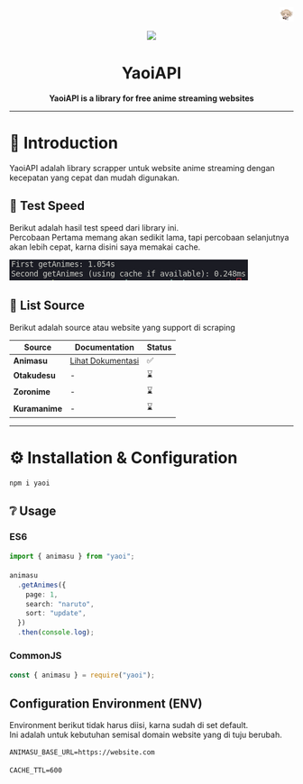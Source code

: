 <p align="right">
  <img src="https://raw.githubusercontent.com/angga7togk/angga7togk/refs/heads/main/toga-chibi.png" width="5%">
</p>

<p align="center">
  <a href="https://github.com/angga7togk">
    <img src="https://i.pinimg.com/originals/30/dd/0a/30dd0aa01adf2eaef4692801e6ffb6fb.gif" width="50%">
  </a>
</p>

<h1 align="center">YaoiAPI</h1>
<p align="center">
  <strong>
    YaoiAPI is a library for free anime streaming websites
  </strong>
</p>

---

# 🫥 Introduction

YaoiAPI adalah library scrapper untuk website anime streaming dengan kecepatan yang cepat dan mudah digunakan.

## 🚀 Test Speed

Berikut adalah hasil test speed dari library ini.<br/>
Percobaan Pertama memang akan sedikit lama, tapi percobaan selanjutnya akan lebih cepat, karna disini saya memakai cache.

![YaoiAPI Speed Test](https://github.com/angga7togk/YaoiAPI/blob/main/test-cache.png?raw=true)

## 📝 List Source

Berikut adalah source atau website yang support di scraping

| Source            | Documentation                                                                           | Status |
| ----------------- | --------------------------------------------------------------------------------------- | ------ |
| <b>Animasu</b>    | [Lihat Dokumentasi](https://github.com/angga7togk/YaoiAPI/blob/main/docs/animasu.md) | ✅     |
| <b>Otakudesu</b>  | -                                                                                       | ⌛     |
| <b>Zoronime</b>   | -                                                                                       | ⌛     |
| <b>Kuramanime</b> | -                                                                                       | ⌛     |

---

# ⚙️ Installation & Configuration

```bash
npm i yaoi
```

## ❔ Usage

### ES6

```ts
import { animasu } from "yaoi";

animasu
  .getAnimes({
    page: 1,
    search: "naruto",
    sort: "update",
  })
  .then(console.log);
```

### CommonJS

```js
const { animasu } = require("yaoi");
```

## Configuration Environment (ENV)

Environment berikut tidak harus diisi, karna sudah di set default.<br/>
Ini adalah untuk kebutuhan semisal domain website yang di tuju berubah.

```env
ANIMASU_BASE_URL=https://website.com

CACHE_TTL=600
```
